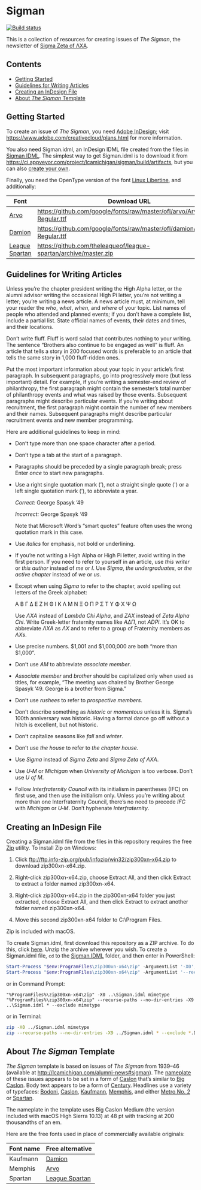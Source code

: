 # Sigman

[![Build status](https://ci.appveyor.com/api/projects/status/91u8bs1bmmv0jwn4?svg=true)](https://ci.appveyor.com/project/lcamichigan/sigman)

This is a collection of resources for creating issues of _The Sigman_, the
newsletter of [Sigma Zeta of ΛΧΑ](http://lcamichigan.com).

## Contents

* [Getting Started](#getting-started)
* [Guidelines for Writing Articles](#guidelines-for-writing-articles)
* [Creating an InDesign File](#creating-an-indesign-file)
* [About _The Sigman_ Template](#about-the-sigman-template)

## Getting Started

To create an issue of _The Sigman_, you need
[Adobe InDesign](https://www.adobe.com/products/indesign.html); visit
https://www.adobe.com/creativecloud/plans.html for more information.

You also need Sigman.idml, an InDesign IDML file created from the files in
[Sigman IDML](Sigman%20IDML). The simplest way to get Sigman.idml is to download
it from https://ci.appveyor.com/project/lcamichigan/sigman/build/artifacts, but
you can also [create your own](#creating-an-indesign-file).

Finally, you need the OpenType version of the font
[Linux Libertine](http://www.linuxlibertine.org), and additionally:

| Font                                                                     | Download URL                                                             |
|--------------------------------------------------------------------------|--------------------------------------------------------------------------|
| [Arvo](https://fonts.google.com/specimen/Arvo)                           | https://github.com/google/fonts/raw/master/ofl/arvo/Arvo-Regular.ttf     |
| [Damion](https://fonts.google.com/specimen/Damion)                       | https://github.com/google/fonts/raw/master/ofl/damion/Damion-Regular.ttf |
| [League Spartan](https://www.theleagueofmoveabletype.com/league-spartan) | https://github.com/theleagueof/league-spartan/archive/master.zip         |

## Guidelines for Writing Articles

Unless you’re the chapter president writing the High Alpha letter, or the alumni
advisor writing the occasional High Pi letter, you’re not writing a letter;
you’re writing a news article. A news article must, at minimum, tell your reader
the _who_, _what_, _when_, and _where_ of your topic. List names of people who
attended and planned events; if you don’t have a complete list, include a
partial list. State official names of events, their dates and times, and their
locations.

Don’t write fluff. Fluff is word salad that contributes nothing to your writing.
The sentence “Brothers also continue to be engaged as well” is fluff. An article
that tells a story in 200 focused words is preferable to an article that tells
the same story in 1,000 fluff-ridden ones.

Put the most important information about your topic in your article’s first
paragraph. In subsequent paragraphs, go into progressively more (but less
important) detail. For example, if you’re writing a semester-end review of
philanthropy, the first paragraph might contain the semester’s total number of
philanthropy events and what was raised by those events. Subsequent paragraphs
might describe particular events. If you’re writing about recruitment, the first
paragraph might contain the number of new members and their names. Subsequent
paragraphs might describe particular recruitment events and new member
programming.

Here are additional guidelines to keep in mind:

* Don’t type more than one space character after a period.

* Don’t type a tab at the start of a paragraph.

* Paragraphs should be preceded by a single paragraph break; press Enter _once_
  to start new paragraphs.

* Use a right single quotation mark (’), not a straight single quote (') or a
  left single quotation mark (‘), to abbreviate a year.

  _Correct:_ George Spasyk&nbsp;’49

  _Incorrect:_ George Spasyk&nbsp;‘49

  Note that Microsoft Word’s “smart quotes” feature often uses the wrong
  quotation mark in this case.

* Use _italics_ for emphasis, not bold or underlining.

* If you’re not writing a High Alpha or High Pi letter, avoid writing in the
  first person. If you need to refer to yourself in an article, use _this
  writer_ or _this author_ instead of _me_ or _I_. Use _Sigma_, _the
  undergraduates_, or _the active chapter_ instead of _we_ or _us_.

* Except when using _Sigma_ to refer to the chapter, avoid spelling out letters
  of the Greek alphabet:

  Α Β Γ Δ Ε Ζ Η Θ Ι Κ Λ Μ Ν Ξ Ο Π Ρ Σ Τ Υ Φ Χ Ψ Ω

  Use _ΛΧΑ_ instead of _Lambda Chi Alpha_, and _ZAX_ instead of _Zeta Alpha
  Chi_. Write Greek-letter fraternity names like _ΑΔΠ_, not _ADPi_. It’s OK to
  abbreviate _ΛΧΑ_ as _ΛΧ_ and to refer to a group of Fraternity members as
  _ΛΧs_.

* Use precise numbers. $1,001 and $1,000,000 are both “more than $1,000”.

* Don’t use _AM_ to abbreviate _associate member_.

* _Associate member_ and _brother_ should be capitalized only when used as
  titles, for example, “The meeting was chaired by Brother George
  Spasyk&nbsp;’49. George is a brother from Sigma.”

* Don’t use _rushees_ to refer to _prospective members_.

* Don’t describe something as _historic_ or _momentous_ unless it is. Sigma’s
  100th anniversary was historic. Having a formal dance go off without a hitch
  is excellent, but not historic.

* Don’t capitalize seasons like _fall_ and _winter_.

* Don’t use _the house_ to refer to _the chapter house_.

* Use _Sigma_ instead of _Sigma Zeta_ and _Sigma Zeta of ΛΧΑ_.

* Use _U&#x2011;M_ or _Michigan_ when _University of Michigan_ is too verbose.
  Don’t use _U of M_.

* Follow _Interfraternity Council_ with its initialism in parentheses (IFC) on
  first use, and then use the initialism only. Unless you’re writing about more
  than one Interfraternity Council, there’s no need to precede _IFC_ with
  _Michigan_ or _U&#x2011;M_. Don’t hyphenate _Interfraternity_.

## Creating an InDesign File

Creating a Sigman.idml file from the files in this repository requires the free
[Zip](http://www.info-zip.org/Zip.html) utility. To install Zip on Windows:

1. Click ftp://ftp.info-zip.org/pub/infozip/win32/zip300xn-x64.zip to download
   zip300xn-x64.zip.

2. Right-click zip300xn-x64.zip, choose Extract All, and then click Extract to
   extract a folder named zip300xn-x64.

3. Right-click zip300xn-x64.zip in the zip300xn-x64 folder you just extracted,
   choose Extract All, and then click Extract to extract another folder named
   zip300xn-x64.

4. Move this second zip300xn-x64 folder to C:\Program Files.

Zip is included with macOS.

To create Sigman.idml, first download this repository as a ZIP archive. To do
this, click [here](https://github.com/lcamichigan/sigman/archive/master.zip).
Unzip the archive wherever you wish. To create a Sigman.idml file, `cd` to the
[Sigman IDML](Sigman%20IDML) folder, and then enter in PowerShell:

```powershell
Start-Process "$env:ProgramFiles\zip300xn-x64\zip" -ArgumentList '-X0', '..\Sigman.idml', 'mimetype' -Wait
Start-Process "$env:ProgramFiles\zip300xn-x64\zip" -ArgumentList '--recurse-paths', '--no-dir-entries', '-X9', '..\Sigman.idml', '*', '--exclude', 'mimetype' -Wait
```

or in Command Prompt:

```batch
"%ProgramFiles%\zip300xn-x64\zip" -X0 ..\Sigman.idml mimetype
"%ProgramFiles%\zip300xn-x64\zip" --recurse-paths --no-dir-entries -X9 ..\Sigman.idml * --exclude mimetype
```

or in Terminal:

```sh
zip -X0 ../Sigman.idml mimetype
zip --recurse-paths --no-dir-entries -X9 ../Sigman.idml * --exclude *.DS_Store mimetype
```

## About _The Sigman_ Template

_The Sigman_ template is based on issues of _The Sigman_ from 1939–46 (available
at http://lcamichigan.com/alumni-news#sigman). The
[nameplate](https://en.wikipedia.org/wiki/Nameplate_(publishing)) of these
issues appears to be set in a form of
[Caslon](https://en.wikipedia.org/wiki/Caslon) that’s similar to
[Big Caslon](https://store.typenetwork.com/foundry/cartercone/fonts/big-caslon/regular).
Body text appears to be a form of
[Century](https://en.wikipedia.org/wiki/Century_type_family). Headlines use a
variety of typefaces: [Bodoni](https://en.wikipedia.org/wiki/Bodoni),
[Caslon](https://en.wikipedia.org/wiki/Caslon),
[Kaufmann](https://en.wikipedia.org/wiki/Kaufmann_(typeface)),
[Memphis](https://en.wikipedia.org/wiki/Memphis_(typeface)), and either
[Metro No. 2](https://en.wikipedia.org/wiki/Metro_(typeface)) or
[Spartan](https://en.wikipedia.org/wiki/Spartan_(typeface)).

The nameplate in the template uses Big Caslon Medium (the version included with
macOS High Sierra 10.13) at 48&nbsp;pt with tracking at 200 thousandths of an
em.

Here are the free fonts used in place of commercially available originals:

| Font name  | Free alternative                                                         |
|------------|--------------------------------------------------------------------------|
| Kaufmann   | [Damion](https://fonts.google.com/specimen/Damion)                       |
| Memphis    | [Arvo](https://fonts.google.com/specimen/Arvo)                           |
| Spartan    | [League Spartan](https://www.theleagueofmoveabletype.com/league-spartan) |

